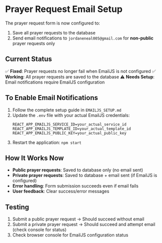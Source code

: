 # Prayer Request Email Setup

The prayer request form is now configured to:
1. Save all prayer requests to the database
2. Send email notifications to `jordaneneal005@gmail.com` for **non-public** prayer requests only

## Current Status

✅ **Fixed**: Prayer requests no longer fail when EmailJS is not configured
✅ **Working**: All prayer requests are saved to the database
⚠️ **Needs Setup**: Email notifications require EmailJS configuration

## To Enable Email Notifications

1. Follow the complete setup guide in `EMAILJS_SETUP.md`
2. Update the `.env` file with your actual EmailJS credentials:
   ```
   REACT_APP_EMAILJS_SERVICE_ID=your_actual_service_id
   REACT_APP_EMAILJS_TEMPLATE_ID=your_actual_template_id
   REACT_APP_EMAILJS_PUBLIC_KEY=your_actual_public_key
   ```
3. Restart the application: `npm start`

## How It Works Now

- **Public prayer requests**: Saved to database only (no email sent)
- **Private prayer requests**: Saved to database + email sent (if EmailJS is configured)
- **Error handling**: Form submission succeeds even if email fails
- **User feedback**: Clear success/error messages

## Testing

1. Submit a public prayer request → Should succeed without email
2. Submit a private prayer request → Should succeed and attempt email (check console for status)
3. Check browser console for EmailJS configuration status